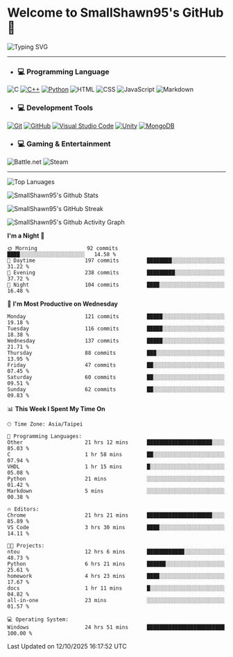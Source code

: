 # Welcome to SmallShawn95's GitHub 👋

![Typing SVG](https://readme-typing-svg.demolab.com/?lines=print("Hello,+world!");printf("Hello,+world!");cout+<<+"Hello,+world!";console.log("Hello,+world!")&center=true&vCenter=true&size=22&random=true)

***
<!-- https://shields.io/, https://simpleicons.org/ -->
* ### 💻 Programming Language
![C](https://img.shields.io/badge/-C-A8B9CC?style=flat-square&logo=c&logoColor=white)
[![C++](https://img.shields.io/badge/-C++-00599C?style=flat-square&logo=cplusplus)](https://cplusplus.com/)
[![Python](https://img.shields.io/badge/-Python-3776AB?style=flat-square&logo=python&logoColor=white)](https://www.python.org/)
![HTML](https://img.shields.io/badge/-HTML-E34F26?style=flat-square&logo=html5&logoColor=white)
![CSS](https://img.shields.io/badge/-CSS-1572B6?style=flat-square&logo=css3)
![JavaScript](https://img.shields.io/badge/-JavaScript-F7DF1E?style=flat-square&logo=javascript&logoColor=white)
![Markdown](https://img.shields.io/badge/-Markdown-000000?style=flat-square&logo=markdown)
* ### 💻 Development Tools
[![Git](https://img.shields.io/badge/-Git-f05032?style=flat-square&logo=git&logoColor=white)](https://git-scm.com/)
[![GitHub](https://img.shields.io/badge/-GitHub-181717?style=flat-square&logo=github)](https://github.com/)
[![Visual Studio Code](https://img.shields.io/badge/-Visual%20Studio%20Code-007ACC?style=flat-square&logo=visualstudiocode)](https://code.visualstudio.com/)
[![Unity](https://img.shields.io/badge/-Unity-000000?style=flat-square&logo=unity)](https://unity.com/)
[![MongoDB](https://img.shields.io/badge/-MongoDB-47A248?style=flat-square&logo=mongodb&logoColor=white)](https://www.mongodb.com/)
* ### 💻 Gaming & Entertainment
![Battle.net](https://img.shields.io/badge/-Battle.net-4381C3?style=flat-square&logo=battledotnet&logoColor=white)
![Steam](https://img.shields.io/badge/-Steam-000000?style=flat-square&logo=steam)
***

<!-- ![GitHub User's Stars](https://img.shields.io/github/stars/smallshawn95?color=orange&label=Stars&labelColor=yellow) -->
<!-- ![GitHub Followers](https://img.shields.io/github/followers/smallshawn95?color=orange&label=Followers&labelColor=FFDBAC) -->

![Top Lanuages](https://github-readme-stats.vercel.app/api/top-langs/?username=smallshawn95&theme=holi&layout=donut&size_weight=0.5&count_weight=0.5&exclude_repo=smallshawn95.github.io)

![SmallShawn95's Github Stats](https://github-readme-stats.vercel.app/api?username=smallshawn95&theme=holi&show_icons=true&rank_icon=github)

![SmallShawn95's GitHub Streak](https://streak-stats.demolab.com/?user=smallshawn95&theme=holi-theme&date_format=M%20j%5B%2C%20Y%5D)

![SmallShawn95's Github Activity Graph](https://github-readme-activity-graph.vercel.app/graph?username=smallshawn95&theme=tokyo-night)

<!-- ![SmallShawn95's WakaTime Stats](https://github-readme-stats.vercel.app/api/wakatime?username=smallshawn95) -->
<!-- ![Repositorie Card](https://github-readme-stats.vercel.app/api/pin/?username=smallshawn95&repo=Python-Discord-Bot-Course&theme=holi) -->
<!-- ![Repositorie Card](https://github-readme-stats.vercel.app/api/pin/?username=smallshawn95&repo=ZeroJudge-Code&theme=holi) -->

<!--START_SECTION:waka-->
**I'm a Night 🦉** 

```text
🌞 Morning                92 commits          ████░░░░░░░░░░░░░░░░░░░░░   14.58 % 
🌆 Daytime                197 commits         ████████░░░░░░░░░░░░░░░░░   31.22 % 
🌃 Evening                238 commits         █████████░░░░░░░░░░░░░░░░   37.72 % 
🌙 Night                  104 commits         ████░░░░░░░░░░░░░░░░░░░░░   16.48 % 
```
📅 **I'm Most Productive on Wednesday** 

```text
Monday                   121 commits         █████░░░░░░░░░░░░░░░░░░░░   19.18 % 
Tuesday                  116 commits         █████░░░░░░░░░░░░░░░░░░░░   18.38 % 
Wednesday                137 commits         █████░░░░░░░░░░░░░░░░░░░░   21.71 % 
Thursday                 88 commits          ███░░░░░░░░░░░░░░░░░░░░░░   13.95 % 
Friday                   47 commits          ██░░░░░░░░░░░░░░░░░░░░░░░   07.45 % 
Saturday                 60 commits          ██░░░░░░░░░░░░░░░░░░░░░░░   09.51 % 
Sunday                   62 commits          ██░░░░░░░░░░░░░░░░░░░░░░░   09.83 % 
```


📊 **This Week I Spent My Time On** 

```text
🕑︎ Time Zone: Asia/Taipei

💬 Programming Languages: 
Other                    21 hrs 12 mins      █████████████████████░░░░   85.03 % 
C                        1 hr 58 mins        ██░░░░░░░░░░░░░░░░░░░░░░░   07.94 % 
VHDL                     1 hr 15 mins        █░░░░░░░░░░░░░░░░░░░░░░░░   05.08 % 
Python                   21 mins             ░░░░░░░░░░░░░░░░░░░░░░░░░   01.42 % 
Markdown                 5 mins              ░░░░░░░░░░░░░░░░░░░░░░░░░   00.38 % 

🔥 Editors: 
Chrome                   21 hrs 21 mins      █████████████████████░░░░   85.89 % 
VS Code                  3 hrs 30 mins       ████░░░░░░░░░░░░░░░░░░░░░   14.11 % 

🐱‍💻 Projects: 
ntou                     12 hrs 6 mins       ████████████░░░░░░░░░░░░░   48.73 % 
Python                   6 hrs 21 mins       ██████░░░░░░░░░░░░░░░░░░░   25.61 % 
homework                 4 hrs 23 mins       ████░░░░░░░░░░░░░░░░░░░░░   17.67 % 
docs                     1 hr 11 mins        █░░░░░░░░░░░░░░░░░░░░░░░░   04.82 % 
all-in-one               23 mins             ░░░░░░░░░░░░░░░░░░░░░░░░░   01.57 % 

💻 Operating System: 
Windows                  24 hrs 51 mins      █████████████████████████   100.00 % 
```


 Last Updated on 12/10/2025 16:17:52 UTC
<!--END_SECTION:waka-->

<!--
**smallshawn95/smallshawn95** is a ✨ _special_ ✨ repository because its `README.md` (this file) appears on your GitHub profile.

- 🔭 I’m currently working on ...
- 🌱 I’m currently learning ...
- 👯 I’m looking to collaborate on ...
- 🤔 I’m looking for help with ...
- 💬 Ask me about ...
- 📫 How to reach me: ...
- 😄 Pronouns: ...
- ⚡ Fun fact: ...
-->
